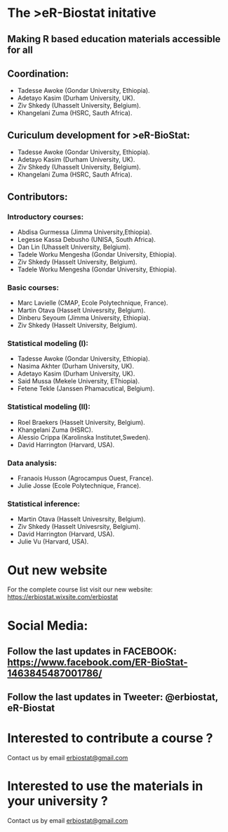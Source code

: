 # The >eR-Biostat initative

## Making R based education materials accessible for all

## Coordination:
 * Tadesse Awoke (Gondar University, Ethiopia).
 * Adetayo Kasim (Durham University, UK).
 * Ziv Shkedy (Uhasselt University, Belgium).
 * Khangelani Zuma (HSRC, Sauth Africa).
## Curiculum development for >eR-BioStat:
 * Tadesse Awoke (Gondar University, Ethiopia).
 * Adetayo Kasim (Durham University, UK).
 * Ziv Shkedy (Uhasselt University, Belgium).
 * Khangelani Zuma (HSRC, Sauth Africa).
## Contributors:

### Introductory courses:
 * Abdisa Gurmessa (Jimma University,Ethiopia).
 * Legesse Kassa Debusho (UNISA, South Africa).
 * Dan Lin (Uhasselt University, Belgium).
 * Tadele Worku Mengesha (Gondar University, Ethiopia).
 * Ziv Shkedy (Hasselt University, Belgium).
 * Tadele Worku Mengesha (Gondar University, Ethiopia).
### Basic courses:
 * Marc Lavielle (CMAP, Ecole Polytechnique, France).
 * Martin Otava (Hasselt Univesrsity, Belgium).
 * Dinberu Seyoum (Jimma University, Ethiopia).
 * Ziv Shkedy (Hasselt University, Belgium).
### Statistical modeling (I):
 * Tadesse Awoke (Gondar University, Ethiopia).
 * Nasima Akhter (Durham University, UK).
 * Adetayo Kasim (Durham University, UK).
 * Said Mussa (Mekele University, EThiopia).
 * Fetene Tekle (Janssen Phamacutical, Belgium).
### Statistical modeling (II):
 * Roel Braekers (Hasselt University, Belgium).
 * Khangelani Zuma (HSRC).
 * Alessio Crippa (Karolinska Institutet,Sweden).
 * David Harrington (Harvard, USA).
### Data analysis:
  * Franaois Husson (Agrocampus Ouest, France).
  * Julie Josse (Ecole Polytechnique, France).
### Statistical inference:
  * Martin Otava (Hasselt Univesrsity, Belgium).
  * Ziv Shkedy (Hasselt Univesrsity, Belgium).
  * David Harrington (Harvard, USA).
  * Julie Vu (Harvard, USA).

# Out new website

For the complete course list visit our new website: https://erbiostat.wixsite.com/erbiostat

# Social Media:
## Follow the last updates in FACEBOOK: https://www.facebook.com/ER-BioStat-1463845487001786/
## Follow the last updates in Tweeter: @erbiostat, eR-Biostat
# Interested to contribute a course ?
Contact us by email erbiostat@gmail.com
# Interested to use the materials in your university ?
Contact us by email erbiostat@gmail.com
  

